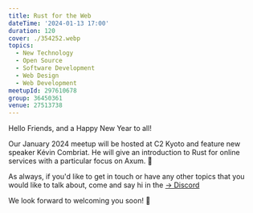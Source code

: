 ```yaml
---
title: Rust for the Web
dateTime: '2024-01-13 17:00'
duration: 120
cover: ./354252.webp
topics:
  - New Technology
  - Open Source
  - Software Development
  - Web Design
  - Web Development
meetupId: 297610678
group: 36450361
venue: 27513738
---
```


Hello Friends, and a Happy New Year to all!

Our January 2024 meetup will be hosted at C2 Kyoto and feature new speaker Kévin Combriat. He will give an introduction to Rust for online services with a particular focus on Axum. 🦀

As always, if you'd like to get in touch or have any other topics that you would like to talk about, come and say hi in the [→ Discord](https://owddm.com/discord)

We look forward to welcoming you soon! 👋
